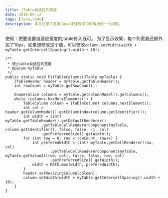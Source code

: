```yaml
---
title: jTable自适应列宽度
date: 2016-06-12
tags: [Java,code]
description: 本文记录了笔者JavaSE课程学习中解决的一个问题。
---
```



使用：把要设置自适应宽度的jtable传入既可。
为了显示效果，每个列宽我还额外加了10px，如果想修改这个值，可以修改`column.setWidth(width + myTable.getIntercellSpacing().width + 10);`



	
	/**
	 * 使jtable自适应列宽度
	 * @param myTable
	 */
	public static void FitTableColumns(JTable myTable) {
		JTableHeader header = myTable.getTableHeader();
		int rowCount = myTable.getRowCount();

		Enumeration columns = myTable.getColumnModel().getColumns();
		while (columns.hasMoreElements()) {
			TableColumn column = (TableColumn) columns.nextElement();
			int col = header.getColumnModel().getColumnIndex(column.getIdentifier());
			int width = (int) myTable.getTableHeader().getDefaultRenderer()
					.getTableCellRendererComponent(myTable, column.getIdentifier(), false, false, -1, col)
					.getPreferredSize().getWidth();
			for (int row = 0; row < rowCount; row++) {
				int preferedWidth = (int) myTable.getCellRenderer(row, col)
						.getTableCellRendererComponent(myTable, myTable.getValueAt(row, col), false, false, row, col)
						.getPreferredSize().getWidth();
				width = Math.max(width, preferedWidth);
			}
			header.setResizingColumn(column);
			column.setWidth(width + myTable.getIntercellSpacing().width + 10);
		}
	}